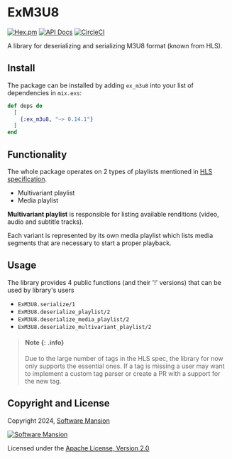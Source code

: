 # ExM3U8
[![Hex.pm](https://img.shields.io/hexpm/v/ex_m3u8.svg)](https://hex.pm/packages/ex_m3u8)
[![API Docs](https://img.shields.io/badge/api-docs-yellow.svg?style=flat)](https://hexdocs.pm/ex_m3u8/)
[![CircleCI](https://circleci.com/gh/membraneframework/ex_m3u8.svg?style=svg)](https://circleci.com/gh/membraneframework/ex_m3u8)

A library for deserializing and serializing M3U8 format (known from HLS).

## Install

The package can be installed by adding `ex_m3u8` into your list of dependencies in `mix.exs`:

```elixir
def deps do
  [
    {:ex_m3u8, "~> 0.14.1"}
  ]
end
```
## Functionality
The whole package operates on 2 types of playlists mentioned in [HLS specification](https://datatracker.ietf.org/doc/html/draft-pantos-hls-rfc8216bis).

* Multivariant playlist
* Media playlist

**Multivariant playlist** is responsible for listing available renditions (video, audio and subtitle tracks).

Each variant is represented by its own media playlist which lists media segments that
are necessary to start a proper playback.


## Usage
The library provides 4 public functions (and their '!' versions) that can be used by library's users
* `ExM3U8.serialize/1`
* `ExM3U8.deserialize_playlist/2`
* `ExM3U8.deserialize_media_playlist/2`
* `ExM3U8.deserialize_multivariant_playlist/2`


> #### Note {: .info}
>
> Due to the large number of tags in the HLS spec, the library for now only supports
> the essential ones. If a tag is missing a user may want to implement a custom tag parser
> or create a PR with a support for the new tag.

## Copyright and License

Copyright 2024, [Software Mansion](https://swmansion.com/?utm_source=git&utm_medium=readme&utm_campaign=membrane)

[![Software Mansion](https://logo.swmansion.com/logo?color=white&variant=desktop&width=200&tag=membrane-github)](https://swmansion.com/?utm_source=git&utm_medium=readme&utm_campaign=membrane)

Licensed under the [Apache License, Version 2.0](LICENSE)

